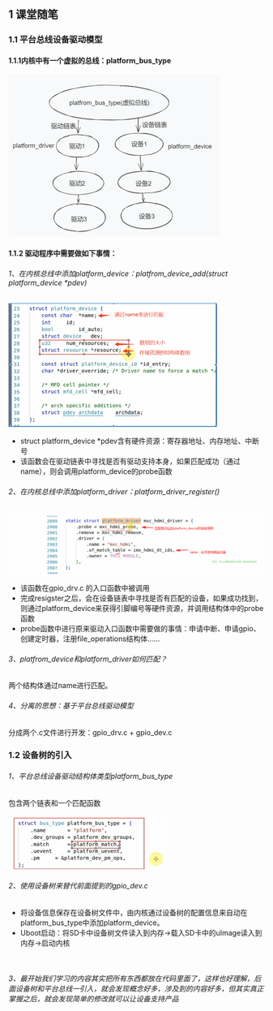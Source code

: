 ## 1 课堂随笔

### 1.1 平台总线设备驱动模型

#### 1.1.1内核中有一个虚拟的总线：platform_bus_type

<img src="../../../6.图片/image-20241212102445774.png" alt="image-20241212102445774" style="zoom:50%;" />



#### 1.1.2 驱动程序中需要做如下事情：

###### 1、在内核总线中添加platform_device：platfrom_device_add(struct platform_device *pdev)



<img src="../../../6.图片/image-20241212103633627.png" alt="image-20241212103633627" style="zoom:50%;" />

- struct platform_device *pdev含有硬件资源：寄存器地址、内存地址、中断号
- 该函数会在驱动链表中寻找是否有驱动支持本身，如果匹配成功（通过name），则会调用platform_device的probe函数



###### 2、在内核总线中添加platform_driver：platform_driver_register()

<img src="../../../6.图片/image-20241212103454842.png" alt="image-20241212103454842" style="zoom:50%;" />

- 该函数在gpio_drv.c 的入口函数中被调用
- 完成resigster之后，会在设备链表中寻找是否有匹配的设备，如果成功找到，则通过platform_device来获得引脚编号等硬件资源，并调用结构体中的probe函数
- probe函数中进行原来驱动入口函数中需要做的事情：申请中断、申请gpio、创建定时器，注册file_operations结构体......

###### 3、platfrom_device和platform_driver如何匹配？

 两个结构体通过name进行匹配。

###### 4、分离的思想：基于平台总线驱动模型

分成两个.c文件进行开发：gpio_drv.c + gpio_dev.c

### 1.2 设备树的引入

###### 1、平台总线设备驱动结构体类型platform_bus_type

包含两个链表和一个匹配函数

<img src="../../../6.图片/image-20241212130050430.png" alt="image-20241212130050430" style="zoom:50%;" />

###### 2、使用设备树来替代前面提到的gpio_dev.c

- 将设备信息保存在设备树文件中，由内核通过设备树的配置信息来自动在platform_bus_type中添加platform_device。
- Uboot启动：将SD卡中设备树文件读入到内存→载入SD卡中的uImage读入到内存→启动内核

​	

###### 3、最开始我们学习的内容其实把所有东西都放在代码里面了，这样也好理解，后面设备树和平台总线一引入，就会发现概念好多，涉及到的内容好多，但其实真正掌握之后，就会发现简单的修改就可以让设备支持产品

